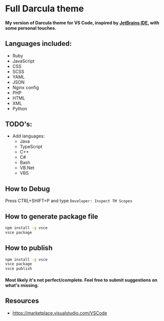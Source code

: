 # Full Darcula theme

#### My version of Darcula theme for VS Code, inspired by [JetBrains IDE](https://www.jetbrains.com), with some personal touches.

## Languages included:
* Ruby
* JavaScript
* CSS
* SCSS
* YAML
* JSON
* Nginx config
* PHP
* HTML
* XML
* Python

## TODO's:
* Add languages:
  * Java
  * TypeScript
  * C++
  * C#
  * Bash
  * VB.Net
  * VBS

## How to Debug
Press CTRL+SHIFT+P and type `Developer: Inspect TM Scopes`

## How to generate package file
```bash
npm install -g vsce
vsce package
```

## How to publish
```bash
npm install -g vsce
vsce package
vsce publish
```

#### Most likely it's not perfect/complete. Feel free to submit suggestions on what's missing.


## Resources
* https://marketplace.visualstudio.com/VSCode
